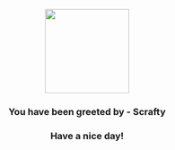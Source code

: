 <p align="center">
            <img src="https://raw.githubusercontent.com/PokeAPI/sprites/master/sprites/pokemon/560.png" width="150" height="150">
          </p>
          <h3 align="center">You have been greeted by - <b>Scrafty</b></h3>
          <h3 align="center">Have a nice day!</h3>
        